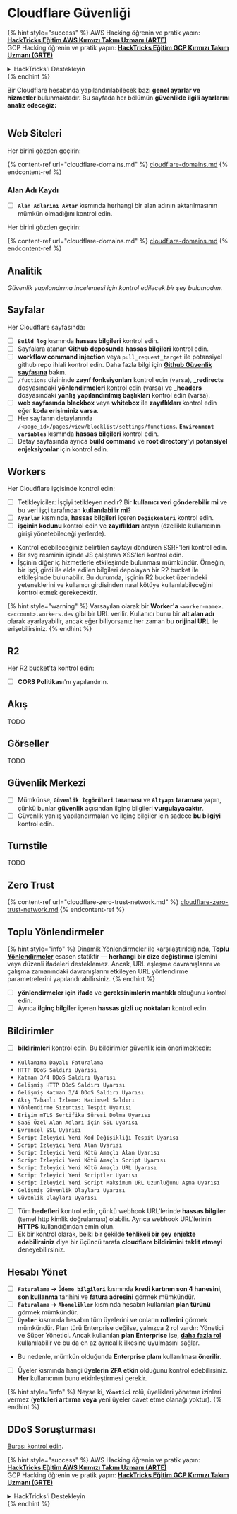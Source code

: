 # Cloudflare Güvenliği

{% hint style="success" %}
AWS Hacking öğrenin ve pratik yapın:<img src="../../.gitbook/assets/image (1) (1) (1).png" alt="" data-size="line">[**HackTricks Eğitim AWS Kırmızı Takım Uzmanı (ARTE)**](https://training.hacktricks.xyz/courses/arte)<img src="../../.gitbook/assets/image (1) (1) (1).png" alt="" data-size="line">\
GCP Hacking öğrenin ve pratik yapın: <img src="../../.gitbook/assets/image (2).png" alt="" data-size="line">[**HackTricks Eğitim GCP Kırmızı Takım Uzmanı (GRTE)**<img src="../../.gitbook/assets/image (2).png" alt="" data-size="line">](https://training.hacktricks.xyz/courses/grte)

<details>

<summary>HackTricks'i Destekleyin</summary>

* [**abonelik planlarını**](https://github.com/sponsors/carlospolop) kontrol edin!
* **💬 [**Discord grubuna**](https://discord.gg/hRep4RUj7f) veya [**telegram grubuna**](https://t.me/peass) katılın ya da **Twitter**'da **bizi takip edin** 🐦 [**@hacktricks\_live**](https://twitter.com/hacktricks_live)**.**
* **Hacking ipuçlarını paylaşmak için** [**HackTricks**](https://github.com/carlospolop/hacktricks) ve [**HackTricks Cloud**](https://github.com/carlospolop/hacktricks-cloud) github reposuna PR gönderin.

</details>
{% endhint %}

Bir Cloudflare hesabında yapılandırılabilecek bazı **genel ayarlar ve hizmetler** bulunmaktadır. Bu sayfada her bölümün **güvenlikle ilgili ayarlarını analiz edeceğiz:**

<figure><img src="../../.gitbook/assets/image (117).png" alt=""><figcaption></figcaption></figure>

## Web Siteleri

Her birini gözden geçirin:

{% content-ref url="cloudflare-domains.md" %}
[cloudflare-domains.md](cloudflare-domains.md)
{% endcontent-ref %}

### Alan Adı Kaydı

* [ ] **`Alan Adlarını Aktar`** kısmında herhangi bir alan adının aktarılmasının mümkün olmadığını kontrol edin.

Her birini gözden geçirin:

{% content-ref url="cloudflare-domains.md" %}
[cloudflare-domains.md](cloudflare-domains.md)
{% endcontent-ref %}

## Analitik

_Güvenlik yapılandırma incelemesi için kontrol edilecek bir şey bulamadım._

## Sayfalar

Her Cloudflare sayfasında:

* [ ] **`Build log`** kısmında **hassas bilgileri** kontrol edin.
* [ ] Sayfalara atanan **Github deposunda** **hassas bilgileri** kontrol edin.
* [ ] **workflow command injection** veya `pull_request_target` ile potansiyel github repo ihlali kontrol edin. Daha fazla bilgi için [**Github Güvenlik sayfasına**](../github-security/) bakın.
* [ ] `/fuctions` dizininde **zayıf fonksiyonları** kontrol edin (varsa), **_redirects** dosyasındaki **yönlendirmeleri** kontrol edin (varsa) ve **_headers** dosyasındaki **yanlış yapılandırılmış başlıkları** kontrol edin (varsa).
* [ ] **web sayfasında** **blackbox** veya **whitebox** ile **zayıflıkları** kontrol edin eğer **koda erişiminiz varsa**.
* [ ] Her sayfanın detaylarında `/<page_id>/pages/view/blocklist/settings/functions`. **`Environment variables`** kısmında **hassas bilgileri** kontrol edin.
* [ ] Detay sayfasında ayrıca **build command** ve **root directory**'yi **potansiyel enjeksiyonlar** için kontrol edin.

## **Workers**

Her Cloudflare işçisinde kontrol edin:

* [ ] Tetikleyiciler: İşçiyi tetikleyen nedir? Bir **kullanıcı veri gönderebilir mi** ve bu veri işçi tarafından **kullanılabilir mi**?
* [ ] **`Ayarlar`** kısmında, **hassas bilgileri** içeren **`Değişkenleri`** kontrol edin.
* [ ] **işçinin kodunu** kontrol edin ve **zayıflıkları** arayın (özellikle kullanıcının girişi yönetebileceği yerlerde).
* Kontrol edebileceğiniz belirtilen sayfayı döndüren SSRF'leri kontrol edin.
* Bir svg resminin içinde JS çalıştıran XSS'leri kontrol edin.
* İşçinin diğer iç hizmetlerle etkileşimde bulunması mümkündür. Örneğin, bir işçi, girdi ile elde edilen bilgileri depolayan bir R2 bucket ile etkileşimde bulunabilir. Bu durumda, işçinin R2 bucket üzerindeki yeteneklerini ve kullanıcı girdisinden nasıl kötüye kullanılabileceğini kontrol etmek gerekecektir.

{% hint style="warning" %}
Varsayılan olarak bir **Worker'a** `<worker-name>.<account>.workers.dev` gibi bir URL verilir. Kullanıcı bunu bir **alt alan adı** olarak ayarlayabilir, ancak eğer biliyorsanız her zaman bu **orijinal URL** ile erişebilirsiniz.
{% endhint %}

## R2

Her R2 bucket'ta kontrol edin:

* [ ] **CORS Politikası**'nı yapılandırın.

## Akış

TODO

## Görseller

TODO

## Güvenlik Merkezi

* [ ] Mümkünse, **`Güvenlik İçgörüleri`** **taraması** ve **`Altyapı`** **taraması** yapın, çünkü bunlar **güvenlik** açısından ilginç bilgileri **vurgulayacaktır**.
* [ ] Güvenlik yanlış yapılandırmaları ve ilginç bilgiler için sadece **bu bilgiyi** kontrol edin.

## Turnstile

TODO

## **Zero Trust**

{% content-ref url="cloudflare-zero-trust-network.md" %}
[cloudflare-zero-trust-network.md](cloudflare-zero-trust-network.md)
{% endcontent-ref %}

## Toplu Yönlendirmeler

{% hint style="info" %}
[Dinamik Yönlendirmeler](https://developers.cloudflare.com/rules/url-forwarding/dynamic-redirects/) ile karşılaştırıldığında, [**Toplu Yönlendirmeler**](https://developers.cloudflare.com/rules/url-forwarding/bulk-redirects/) esasen statiktir — **herhangi bir dize değiştirme** işlemini veya düzenli ifadeleri desteklemez. Ancak, URL eşleşme davranışlarını ve çalışma zamanındaki davranışlarını etkileyen URL yönlendirme parametrelerini yapılandırabilirsiniz.
{% endhint %}

* [ ] **yönlendirmeler için** **ifade** ve **gereksinimlerin** **mantıklı** olduğunu kontrol edin.
* [ ] Ayrıca **ilginç bilgiler** içeren **hassas gizli uç noktaları** kontrol edin.

## Bildirimler

* [ ] **bildirimleri** kontrol edin. Bu bildirimler güvenlik için önerilmektedir:
* `Kullanıma Dayalı Faturalama`
* `HTTP DDoS Saldırı Uyarısı`
* `Katman 3/4 DDoS Saldırı Uyarısı`
* `Gelişmiş HTTP DDoS Saldırı Uyarısı`
* `Gelişmiş Katman 3/4 DDoS Saldırı Uyarısı`
* `Akış Tabanlı İzleme: Hacimsel Saldırı`
* `Yönlendirme Sızıntısı Tespit Uyarısı`
* `Erişim mTLS Sertifika Süresi Dolma Uyarısı`
* `SaaS Özel Alan Adları için SSL Uyarısı`
* `Evrensel SSL Uyarısı`
* `Script İzleyici Yeni Kod Değişikliği Tespit Uyarısı`
* `Script İzleyici Yeni Alan Uyarısı`
* `Script İzleyici Yeni Kötü Amaçlı Alan Uyarısı`
* `Script İzleyici Yeni Kötü Amaçlı Script Uyarısı`
* `Script İzleyici Yeni Kötü Amaçlı URL Uyarısı`
* `Script İzleyici Yeni Scriptler Uyarısı`
* `Script İzleyici Yeni Script Maksimum URL Uzunluğunu Aşma Uyarısı`
* `Gelişmiş Güvenlik Olayları Uyarısı`
* `Güvenlik Olayları Uyarısı`
* [ ] Tüm **hedefleri** kontrol edin, çünkü webhook URL'lerinde **hassas bilgiler** (temel http kimlik doğrulaması) olabilir. Ayrıca webhook URL'lerinin **HTTPS** kullandığından emin olun.
* [ ] Ek bir kontrol olarak, belki bir şekilde **tehlikeli bir şey** **enjekte edebilirsiniz** diye bir üçüncü tarafa **cloudflare bildirimini taklit etmeyi** deneyebilirsiniz.

## Hesabı Yönet

* [ ] **`Faturalama` -> `Ödeme bilgileri`** kısmında **kredi kartının son 4 hanesini**, **son kullanma** tarihini ve **fatura adresini** görmek mümkündür.
* [ ] **`Faturalama` -> `Abonelikler`** kısmında hesabın kullanılan **plan türünü** görmek mümkündür.
* [ ] **`Üyeler`** kısmında hesabın tüm üyelerini ve onların **rollerini** görmek mümkündür. Plan türü Enterprise değilse, yalnızca 2 rol vardır: Yönetici ve Süper Yönetici. Ancak kullanılan **plan Enterprise** ise, [**daha fazla rol**](https://developers.cloudflare.com/fundamentals/account-and-billing/account-setup/account-roles/) kullanılabilir ve bu da en az ayrıcalık ilkesine uyulmasını sağlar.
* Bu nedenle, mümkün olduğunda **Enterprise planı** kullanılması **önerilir**.
* [ ] Üyeler kısmında hangi **üyelerin** **2FA etkin** olduğunu kontrol edebilirsiniz. **Her** kullanıcının bunu etkinleştirmesi gerekir.

{% hint style="info" %}
Neyse ki, **`Yönetici`** rolü, üyelikleri yönetme izinleri vermez (**yetkileri artırma veya** yeni üyeler davet etme olanağı yoktur).
{% endhint %}

## DDoS Soruşturması

[Burası kontrol edin](cloudflare-domains.md#cloudflare-ddos-protection).

{% hint style="success" %}
AWS Hacking öğrenin ve pratik yapın:<img src="../../.gitbook/assets/image (1) (1) (1).png" alt="" data-size="line">[**HackTricks Eğitim AWS Kırmızı Takım Uzmanı (ARTE)**](https://training.hacktricks.xyz/courses/arte)<img src="../../.gitbook/assets/image (1) (1) (1).png" alt="" data-size="line">\
GCP Hacking öğrenin ve pratik yapın: <img src="../../.gitbook/assets/image (2).png" alt="" data-size="line">[**HackTricks Eğitim GCP Kırmızı Takım Uzmanı (GRTE)**<img src="../../.gitbook/assets/image (2).png" alt="" data-size="line">](https://training.hacktricks.xyz/courses/grte)

<details>

<summary>HackTricks'i Destekleyin</summary>

* [**abonelik planlarını**](https://github.com/sponsors/carlospolop) kontrol edin!
* **💬 [**Discord grubuna**](https://discord.gg/hRep4RUj7f) veya [**telegram grubuna**](https://t.me/peass) katılın ya da **Twitter**'da **bizi takip edin** 🐦 [**@hacktricks\_live**](https://twitter.com/hacktricks_live)**.**
* **Hacking ipuçlarını paylaşmak için** [**HackTricks**](https://github.com/carlospolop/hacktricks) ve [**HackTricks Cloud**](https://github.com/carlospolop/hacktricks-cloud) github reposuna PR gönderin.

</details>
{% endhint %}
